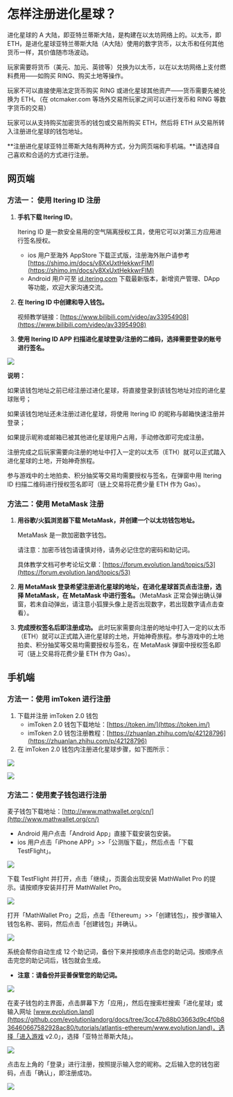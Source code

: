 # 怎样注册进化星球？

进化星球的 A 大陆，即亚特兰蒂斯大陆，是构建在以太坊网络上的。以太币，即 ETH，是进化星球亚特兰蒂斯大陆（A大陆）使用的数字货币，以太币和任何其他货币一样，其价值随市场波动。

玩家需要将货币（美元、加元、英镑等）兑换为以太币，以在以太坊网络上支付燃料费用——如购买 RING、购买土地等操作。

玩家不可以直接使用法定货币购买 RING 或进化星球其他资产——货币需要先被兑换为 ETH。（在 otcmaker.com 等场外交易所玩家之间可以进行发币和 RING 等数字货币的交易）

玩家可以从支持购买加密货币的钱包或交易所购买 ETH，然后将 ETH 从交易所转入注册进化星球的钱包地址。

**注册进化星球亚特兰蒂斯大陆有两种方式，分为网页端和手机端。**请选择自己喜欢和合适的方式进行注册。

## 网页端

### 方法一： 使用 Itering ID 注册

1. **手机下载 Itering ID**。

   Itering ID 是一款安全易用的空气隔离授权工具，使用它可以对第三方应用进行签名授权。

   * ios 用户至海外 AppStore 下载正式版，注册海外账户请参考 [https://shimo.im/docs/v8XxUxtHekkwrFlM](https://shimo.im/docs/v8XxUxtHekkwrFlM)
   * Android 用户可至 [id.itering.com](http://id.itering.com/) 下载最新版本，新增资产管理、DApp 等功能，欢迎大家沟通交流。

2. **在 Itering ID 中创建和导入钱包。**

   视频教学链接：[https://www.bilibili.com/video/av33954908](https://www.bilibili.com/video/av33954908)

3. **使用 Itering ID APP 扫描进化星球登录/注册的二维码，选择需要登录的账号进行签名。**

![](../../.gitbook/assets/tutorials-atlantis-ethereum-how-to-register-mathwallet-cn-1.png)

**说明：**

如果该钱包地址之前已经注册过进化星球，将直接登录到该钱包地址对应的进化星球账号；

如果该钱包地址还未注册过进化星球，将使用 Itering ID 的昵称与邮箱快速注册并登录；

如果提示昵称或邮箱已被其他进化星球用户占用，手动修改即可完成注册。

注册完成之后玩家需要向注册的地址中打入一定的以太币（ETH）就可以正式踏入进化星球的土地，开始神奇旅程。

参与游戏中的土地拍卖、积分抽奖等交易均需要授权与签名，在弹窗中用 Itering ID 扫描二维码进行授权签名即可（链上交易将花费少量 ETH 作为 Gas）。

### 方法二：使用 MetaMask 注册

1. **用谷歌/火狐浏览器下载 MetaMask，并创建一个以太坊钱包地址。**

   MetaMask 是一款加密数字钱包。

   请注意：加密币钱包请谨慎对待，请务必记住您的密码和助记词。

   具体教学文档可参考论坛文章：[https://forum.evolution.land/topics/53](https://forum.evolution.land/topics/53)

2. **用 MetaMask 登录希望注册进化星球的地址，在进化星球首页点击注册，选择 MetaMask，在 MetaMask 中进行签名。**（MetaMask 正常会弹出确认弹窗，若未自动弹出，请注意小狐狸头像上是否出现数字，若出现数字请点击查看）。
3. **完成授权签名后即注册成功。** 此时玩家需要向注册的地址中打入一定的以太币（ETH）就可以正式踏入进化星球的土地，开始神奇旅程。参与游戏中的土地拍卖、积分抽奖等交易均需要授权与签名，在 MetaMask 弹窗中授权签名即可（链上交易将花费少量 ETH 作为 Gas）。

## 手机端

### 方法一：使用 imToken 进行注册

1. 下载并注册 imToken 2.0 钱包
   * imToken 2.0 钱包下载地址：[https://token.im/](https://token.im/)
   * imToken 2.0 钱包注册教程：[https://zhuanlan.zhihu.com/p/42128796](https://zhuanlan.zhihu.com/p/42128796)
2. 在 imToken 2.0 钱包内注册进化星球步骤，如下图所示：

![](../../.gitbook/assets/tutorials-atlantis-ethereum-how-to-register-mathwallet-cn-2.png)

![](../../.gitbook/assets/tutorials-atlantis-ethereum-how-to-register-mathwallet-cn-3.png)

### 方法二：使用麦子钱包进行注册

麦子钱包下载地址：[http://www.mathwallet.org/cn/](http://www.mathwallet.org/cn/)

* Android 用户点击「Android App」直接下载安装包安装。
* ios 用户点击「iPhone APP」&gt;&gt;「公测版下载」，然后点击「下载 TestFlight」。

![](../../.gitbook/assets/tutorials-atlantis-ethereum-how-to-register-mathwallet-cn-4.png)

下载 TestFlight 并打开，点击「继续」，页面会出现安装 MathWallet Pro 的提示。请按顺序安装并打开 MathWallet Pro。

![](../../.gitbook/assets/tutorials-atlantis-ethereum-how-to-register-mathwallet-cn-5.jpg)

打开「MathWallet Pro」之后，点击「Ethereum」&gt;&gt;「创建钱包」，按步骤输入钱包名称、密码，然后点击「创建钱包」并确认。

![](../../.gitbook/assets/tutorials-atlantis-ethereum-how-to-register-mathwallet-cn-6.jpg)

系统会帮你自动生成 12 个助记词，备份下来并按顺序点击您的助记词。按顺序点击完您的助记词后，钱包就会生成。

* **注意：请备份并妥善保管您的助记词。**

![](../../.gitbook/assets/tutorials-atlantis-ethereum-how-to-register-mathwallet-cn-7.jpg)

在麦子钱包的主界面，点击屏幕下方「应用」，然后在搜索栏搜索「进化星球」或输入网址 [www.evolution.land](https://github.com/evolutionlandorg/docs/tree/3cc47b88b03663d9c4f0b836460667582928ac80/tutorials/atlantis-ethereum/www.evolution.land)，选择「进入游戏 v2.0」，选择「亚特兰蒂斯大陆」。

![](../../.gitbook/assets/tutorials-atlantis-ethereum-how-to-register-mathwallet-cn-8.jpg)

点击左上角的「登录」进行注册，按照提示输入您的昵称。之后输入您的钱包密码，点击「确认」，即注册成功。

![](../../.gitbook/assets/tutorials-atlantis-ethereum-how-to-register-mathwallet-cn-9.jpg)

